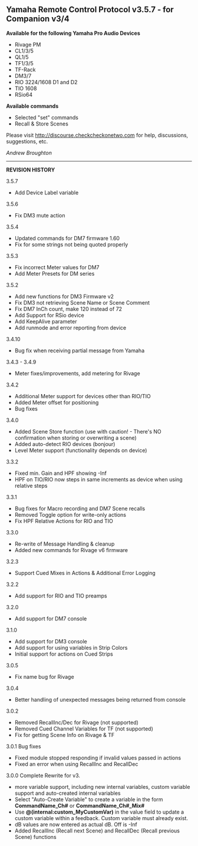## Yamaha Remote Control Protocol v3.5.7 - for Companion v3/4

**Available for the following Yamaha Pro Audio Devices**

- Rivage PM
- CL1/3/5
- QL1/5
- TF1/3/5
- TF-Rack
- DM3/7
- RIO 3224/1608 D1 and D2
- TIO 1608
- RSio64

**Available commands**

- Selected "set" commands
- Recall & Store Scenes

Please visit http://discourse.checkcheckonetwo.com for help, discussions, suggestions, etc.

_Andrew Broughton_

---

**REVISION HISTORY**

3.5.7

- Add Device Label variable

3.5.6

- Fix DM3 mute action

3.5.4

- Updated commands for DM7 firmware 1.60
- Fix for some strings not being quoted properly

3.5.3

- Fix incorrect Meter values for DM7
- Add Meter Presets for DM series

3.5.2

- Add new functions for DM3 Firmware v2
- Fix DM3 not retrieving Scene Name or Scene Comment
- Fix DM7 InCh count, make 120 instead of 72
- Add Support for RSio device
- Add KeepAlive parameter
- Add runmode and error reporting from device

3.4.10

- Bug fix when receiving partial message from Yamaha

3.4.3 - 3.4.9

- Meter fixes/improvements, add metering for Rivage

3.4.2

- Additional Meter support for devices other than RIO/TIO
- Added Meter offset for positioning
- Bug fixes

3.4.0

- Added Scene Store function (use with caution! - There's NO confirmation when storing or overwriting a scene)
- Added auto-detect RIO devices (bonjour)
- Level Meter support (functionality depends on device)

3.3.2

- Fixed min. Gain and HPF showing -Inf
- HPF on TIO/RIO now steps in same increments as device when using relative steps

3.3.1

- Bug fixes for Macro recording and DM7 Scene recalls
- Removed Toggle option for write-only actions
- Fix HPF Relative Actions for RIO and TIO

3.3.0

- Re-write of Message Handling & cleanup
- Added new commands for Rivage v6 firmware

3.2.3

- Support Cued Mixes in Actions & Additional Error Logging

3.2.2

- Add support for RIO and TIO preamps

3.2.0

- Add support for DM7 console

3.1.0

- Add support for DM3 console
- Add support for using variables in Strip Colors
- Initial support for actions on Cued Strips

3.0.5

- Fix name bug for Rivage

3.0.4

- Better handling of unexpected messages being returned from console

3.0.2

- Removed RecallInc/Dec for Rivage (not supported)
- Removed Cued Channel Variables for TF (not supported)
- Fix for getting Scene Info on Rivage & TF

3.0.1 Bug fixes

- Fixed module stopped responding if invalid values passed in actions
- Fixed an error when using RecallInc and RecallDec

3.0.0 Complete Rewrite for v3.

- more variable support, including new internal variables, custom variable support and auto-created internal variables
- Select "Auto-Create Variable" to create a variable in the form **CommandName_Ch#** or **CommandName_Ch#\_Mix#**
- Use **@(internal:custom_MyCustomVar)** in the value field to update a custom variable within a feedback. Custom variable must already exist.
- dB values are now entered as actual dB. Off is -Inf
- Added RecallInc (Recall next Scene) and RecallDec (Recall previous Scene) functions
